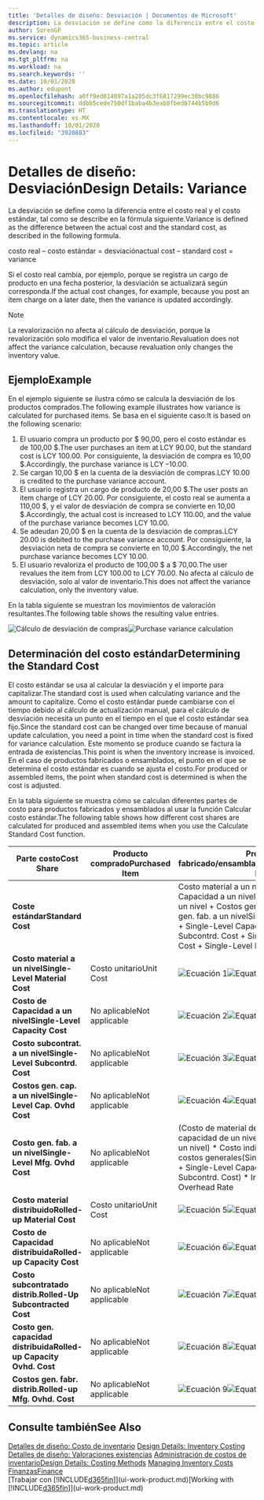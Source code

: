 ```yaml
---
title: 'Detalles de diseño: Desviación | Documentos de Microsoft'
description: La desviación se define como la diferencia entre el costo real y el costo estándar, tal como se describe en la fórmula siguiente.
author: SorenGP
ms.service: dynamics365-business-central
ms.topic: article
ms.devlang: na
ms.tgt_pltfrm: na
ms.workload: na
ms.search.keywords: ''
ms.date: 10/01/2020
ms.author: edupont
ms.openlocfilehash: a0ff9ed014897a1a285dc3f6817299ec38bc9886
ms.sourcegitcommit: ddbb5cede750df1baba4b3eab8fbed6744b5b9d6
ms.translationtype: HT
ms.contentlocale: es-MX
ms.lasthandoff: 10/01/2020
ms.locfileid: "3920883"
---
```

# <a name="design-details-variance"></a><span data-ttu-id="4ad59-103">Detalles de diseño: Desviación</span><span class="sxs-lookup"><span data-stu-id="4ad59-103">Design Details: Variance</span></span>
<span data-ttu-id="4ad59-104">La desviación se define como la diferencia entre el costo real y el costo estándar, tal como se describe en la fórmula siguiente.</span><span class="sxs-lookup"><span data-stu-id="4ad59-104">Variance is defined as the difference between the actual cost and the standard cost, as described in the following formula.</span></span>  

 <span data-ttu-id="4ad59-105">costo real – costo estándar = desviación</span><span class="sxs-lookup"><span data-stu-id="4ad59-105">actual cost – standard cost = variance</span></span>  

 <span data-ttu-id="4ad59-106">Si el costo real cambia, por ejemplo, porque se registra un cargo de producto en una fecha posterior, la desviación se actualizará según corresponda.</span><span class="sxs-lookup"><span data-stu-id="4ad59-106">If the actual cost changes, for example, because you post an item charge on a later date, then the variance is updated accordingly.</span></span>  

> [!NOTE]  
>  <span data-ttu-id="4ad59-107">La revalorización no afecta al cálculo de desviación, porque la revalorización solo modifica el valor de inventario.</span><span class="sxs-lookup"><span data-stu-id="4ad59-107">Revaluation does not affect the variance calculation, because revaluation only changes the inventory value.</span></span>  

## <a name="example"></a><span data-ttu-id="4ad59-108">Ejemplo</span><span class="sxs-lookup"><span data-stu-id="4ad59-108">Example</span></span>  
 <span data-ttu-id="4ad59-109">En el ejemplo siguiente se ilustra cómo se calcula la desviación de los productos comprados.</span><span class="sxs-lookup"><span data-stu-id="4ad59-109">The following example illustrates how variance is calculated for purchased items.</span></span> <span data-ttu-id="4ad59-110">Se basa en el siguiente caso:</span><span class="sxs-lookup"><span data-stu-id="4ad59-110">It is based on the following scenario:</span></span>  

1.  <span data-ttu-id="4ad59-111">El usuario compra un producto por $ 90,00, pero el costo estándar es de 100,00 $.</span><span class="sxs-lookup"><span data-stu-id="4ad59-111">The user purchases an item at LCY 90.00, but the standard cost is LCY 100.00.</span></span> <span data-ttu-id="4ad59-112">Por consiguiente, la desviación de compra es 10,00 $.</span><span class="sxs-lookup"><span data-stu-id="4ad59-112">Accordingly, the purchase variance is LCY –10.00.</span></span>  
2.  <span data-ttu-id="4ad59-113">Se cargan 10,00 $ en la cuenta de la desviación de compras.</span><span class="sxs-lookup"><span data-stu-id="4ad59-113">LCY 10.00 is credited to the purchase variance account.</span></span>  
3.  <span data-ttu-id="4ad59-114">El usuario registra un cargo de producto de 20,00 $.</span><span class="sxs-lookup"><span data-stu-id="4ad59-114">The user posts an item charge of LCY 20.00.</span></span> <span data-ttu-id="4ad59-115">Por consiguiente, el costo real se aumenta a 110,00 $, y el valor de desviación de compra se convierte en 10,00 $.</span><span class="sxs-lookup"><span data-stu-id="4ad59-115">Accordingly, the actual cost is increased to LCY 110.00, and the value of the purchase variance becomes LCY 10.00.</span></span>  
4.  <span data-ttu-id="4ad59-116">Se adeudan 20,00 $ en la cuenta de la desviación de compras.</span><span class="sxs-lookup"><span data-stu-id="4ad59-116">LCY 20.00 is debited to the purchase variance account.</span></span> <span data-ttu-id="4ad59-117">Por consiguiente, la desviación neta de compra se convierte en 10,00 $.</span><span class="sxs-lookup"><span data-stu-id="4ad59-117">Accordingly, the net purchase variance becomes LCY 10.00.</span></span>  
5.  <span data-ttu-id="4ad59-118">El usuario revaloriza el producto de 100,00 $ a $ 70,00.</span><span class="sxs-lookup"><span data-stu-id="4ad59-118">The user revalues the item from LCY 100.00 to LCY 70.00.</span></span> <span data-ttu-id="4ad59-119">No afecta al cálculo de desviación, solo al valor de inventario.</span><span class="sxs-lookup"><span data-stu-id="4ad59-119">This does not affect the variance calculation, only the inventory value.</span></span>  

 <span data-ttu-id="4ad59-120">En la tabla siguiente se muestran los movimientos de valoración resultantes.</span><span class="sxs-lookup"><span data-stu-id="4ad59-120">The following table shows the resulting value entries.</span></span>  

 <span data-ttu-id="4ad59-121">![Cálculo de desviación de compras](media/design_details_inventory_costing_11_purchase_variance.png "Cálculo de desviación de compras")</span><span class="sxs-lookup"><span data-stu-id="4ad59-121">![Purchase variance calculation](media/design_details_inventory_costing_11_purchase_variance.png "Purchase variance calculation")</span></span>  

## <a name="determining-the-standard-cost"></a><span data-ttu-id="4ad59-122">Determinación del costo estándar</span><span class="sxs-lookup"><span data-stu-id="4ad59-122">Determining the Standard Cost</span></span>  
 <span data-ttu-id="4ad59-123">El costo estándar se usa al calcular la desviación y el importe para capitalizar.</span><span class="sxs-lookup"><span data-stu-id="4ad59-123">The standard cost is used when calculating variance and the amount to capitalize.</span></span> <span data-ttu-id="4ad59-124">Como el costo estándar puede cambiarse con el tiempo debido al cálculo de actualización manual, para el cálculo de desviación necesita un punto en el tiempo en el que el costo estándar sea fijo.</span><span class="sxs-lookup"><span data-stu-id="4ad59-124">Since the standard cost can be changed over time because of manual update calculation, you need a point in time when the standard cost is fixed for variance calculation.</span></span> <span data-ttu-id="4ad59-125">Este momento se produce cuando se factura la entrada de existencias.</span><span class="sxs-lookup"><span data-stu-id="4ad59-125">This point is when the inventory increase is invoiced.</span></span> <span data-ttu-id="4ad59-126">En el caso de productos fabricados o ensamblados, el punto en el que se determina el costo estándar es cuando se ajusta el costo.</span><span class="sxs-lookup"><span data-stu-id="4ad59-126">For produced or assembled items, the point when standard cost is determined is when the cost is adjusted.</span></span>  

 <span data-ttu-id="4ad59-127">En la tabla siguiente se muestra cómo se calculan diferentes partes de costo para productos fabricados y ensamblados al usar la función Calcular costo estándar.</span><span class="sxs-lookup"><span data-stu-id="4ad59-127">The following table shows how different cost shares are calculated for produced and assembled items when you use the Calculate Standard Cost function.</span></span>  

|<span data-ttu-id="4ad59-128">Parte costo</span><span class="sxs-lookup"><span data-stu-id="4ad59-128">Cost Share</span></span>|<span data-ttu-id="4ad59-129">Producto comprado</span><span class="sxs-lookup"><span data-stu-id="4ad59-129">Purchased Item</span></span>|<span data-ttu-id="4ad59-130">Producto fabricado/ensamblado</span><span class="sxs-lookup"><span data-stu-id="4ad59-130">Produced/Assembled Item</span></span>|  
|----------------|--------------------|------------------------------|  
|<span data-ttu-id="4ad59-131">**Coste estándar**</span><span class="sxs-lookup"><span data-stu-id="4ad59-131">**Standard Cost**</span></span>||<span data-ttu-id="4ad59-132">Costo material a un nivel + Costo de Capacidad a un nivel + Costo subcontrat. a un nivel + Costos gen. cap. a un nivel + Costo gen. fab. a un nivel</span><span class="sxs-lookup"><span data-stu-id="4ad59-132">Single-Level Material Cost + Single-Level Capacity Cost + Single-Level Subcontrd. Cost + Single-Level Cap. Ovhd. Cost + Single-Level Mfg. Ovhd. Cost</span></span>|  
|<span data-ttu-id="4ad59-133">**Costo material a un nivel**</span><span class="sxs-lookup"><span data-stu-id="4ad59-133">**Single-Level Material Cost**</span></span>|<span data-ttu-id="4ad59-134">Costo unitario</span><span class="sxs-lookup"><span data-stu-id="4ad59-134">Unit Cost</span></span>|<span data-ttu-id="4ad59-135">![Ecuación 1](media/design_details_inventory_costing_11_equation_1.png "Ecuación 1")</span><span class="sxs-lookup"><span data-stu-id="4ad59-135">![Equation 1](media/design_details_inventory_costing_11_equation_1.png "Equation 1")</span></span>|  
|<span data-ttu-id="4ad59-136">**Costo de Capacidad a un nivel**</span><span class="sxs-lookup"><span data-stu-id="4ad59-136">**Single-Level Capacity Cost**</span></span>|<span data-ttu-id="4ad59-137">No aplicable</span><span class="sxs-lookup"><span data-stu-id="4ad59-137">Not applicable</span></span>|<span data-ttu-id="4ad59-138">![Ecuación 2](media/design_details_inventory_costing_11_equation_2.png "Ecuación 2")</span><span class="sxs-lookup"><span data-stu-id="4ad59-138">![Equation 2](media/design_details_inventory_costing_11_equation_2.png "Equation 2")</span></span>|  
|<span data-ttu-id="4ad59-139">**Costo subcontrat. a un nivel**</span><span class="sxs-lookup"><span data-stu-id="4ad59-139">**Single-Level Subcontrd. Cost**</span></span>|<span data-ttu-id="4ad59-140">No aplicable</span><span class="sxs-lookup"><span data-stu-id="4ad59-140">Not applicable</span></span>|<span data-ttu-id="4ad59-141">![Ecuación 3](media/design_details_inventory_costing_11_equation_3.png "Ecuación 3")</span><span class="sxs-lookup"><span data-stu-id="4ad59-141">![Equation 3](media/design_details_inventory_costing_11_equation_3.png "Equation 3")</span></span>|  
|<span data-ttu-id="4ad59-142">**Costos gen. cap. a un nivel**</span><span class="sxs-lookup"><span data-stu-id="4ad59-142">**Single-Level Cap. Ovhd Cost**</span></span>|<span data-ttu-id="4ad59-143">No aplicable</span><span class="sxs-lookup"><span data-stu-id="4ad59-143">Not applicable</span></span>|<span data-ttu-id="4ad59-144">![Ecuación 4](media/design_details_inventory_costing_11_equation_4.png "Ecuación 4")</span><span class="sxs-lookup"><span data-stu-id="4ad59-144">![Equation 4](media/design_details_inventory_costing_11_equation_4.png "Equation 4")</span></span>|  
|<span data-ttu-id="4ad59-145">**Costo gen. fab. a un nivel**</span><span class="sxs-lookup"><span data-stu-id="4ad59-145">**Single-Level Mfg. Ovhd Cost**</span></span>|<span data-ttu-id="4ad59-146">No aplicable</span><span class="sxs-lookup"><span data-stu-id="4ad59-146">Not applicable</span></span>|<span data-ttu-id="4ad59-147">(Costo de material de un nivel + Costo de capacidad de un nivel + Costo subcontr. de un nivel) \* Costo indirecto % /100 + Tasa costos generales</span><span class="sxs-lookup"><span data-stu-id="4ad59-147">(Single-Level Material Cost + Single-Level Capacity Cost + Single-Level Subcontrd. Cost) \* Indirect Cost % / 100 + Overhead Rate</span></span>|  
|<span data-ttu-id="4ad59-148">**Costo material distribuido**</span><span class="sxs-lookup"><span data-stu-id="4ad59-148">**Rolled-up Material Cost**</span></span>|<span data-ttu-id="4ad59-149">Costo unitario</span><span class="sxs-lookup"><span data-stu-id="4ad59-149">Unit Cost</span></span>|<span data-ttu-id="4ad59-150">![Ecuación 5](media/design_details_inventory_costing_11_equation_5.png "Ecuación 5")</span><span class="sxs-lookup"><span data-stu-id="4ad59-150">![Equation 5](media/design_details_inventory_costing_11_equation_5.png "Equation 5")</span></span>|  
|<span data-ttu-id="4ad59-151">**Costo de Capacidad distribuida**</span><span class="sxs-lookup"><span data-stu-id="4ad59-151">**Rolled-up Capacity Cost**</span></span>|<span data-ttu-id="4ad59-152">No aplicable</span><span class="sxs-lookup"><span data-stu-id="4ad59-152">Not applicable</span></span>|<span data-ttu-id="4ad59-153">![Ecuación 6](media/design_details_inventory_costing_11_equation_6.png "Ecuación 6")</span><span class="sxs-lookup"><span data-stu-id="4ad59-153">![Equation 6](media/design_details_inventory_costing_11_equation_6.png "Equation 6")</span></span>|  
|<span data-ttu-id="4ad59-154">**Costo subcontratado distrib.**</span><span class="sxs-lookup"><span data-stu-id="4ad59-154">**Rolled-Up Subcontracted Cost**</span></span>|<span data-ttu-id="4ad59-155">No aplicable</span><span class="sxs-lookup"><span data-stu-id="4ad59-155">Not applicable</span></span>|<span data-ttu-id="4ad59-156">![Ecuación 7](media/design_details_inventory_costing_11_equation_7.png "Ecuación 7")</span><span class="sxs-lookup"><span data-stu-id="4ad59-156">![Equation 7](media/design_details_inventory_costing_11_equation_7.png "Equation 7")</span></span>|  
|<span data-ttu-id="4ad59-157">**Costo gen. capacidad distribuida**</span><span class="sxs-lookup"><span data-stu-id="4ad59-157">**Rolled-up Capacity Ovhd. Cost**</span></span>|<span data-ttu-id="4ad59-158">No aplicable</span><span class="sxs-lookup"><span data-stu-id="4ad59-158">Not applicable</span></span>|<span data-ttu-id="4ad59-159">![Ecuación 8](media/design_details_inventory_costing_11_equation_8.png "Ecuación 8")</span><span class="sxs-lookup"><span data-stu-id="4ad59-159">![Equation 8](media/design_details_inventory_costing_11_equation_8.png "Equation 8")</span></span>|  
|<span data-ttu-id="4ad59-160">**Costos gen. fabr. distrib.**</span><span class="sxs-lookup"><span data-stu-id="4ad59-160">**Rolled-up Mfg. Ovhd. Cost**</span></span>|<span data-ttu-id="4ad59-161">No aplicable</span><span class="sxs-lookup"><span data-stu-id="4ad59-161">Not applicable</span></span>|<span data-ttu-id="4ad59-162">![Ecuación 9](media/design_details_inventory_costing_11_equation_9.png "Ecuación 9")</span><span class="sxs-lookup"><span data-stu-id="4ad59-162">![Equation 9](media/design_details_inventory_costing_11_equation_9.png "Equation 9")</span></span>|  

## <a name="see-also"></a><span data-ttu-id="4ad59-163">Consulte también</span><span class="sxs-lookup"><span data-stu-id="4ad59-163">See Also</span></span>  
 <span data-ttu-id="4ad59-164">[Detalles de diseño: Costo de inventario](design-details-inventory-costing.md) </span><span class="sxs-lookup"><span data-stu-id="4ad59-164">[Design Details: Inventory Costing](design-details-inventory-costing.md) </span></span>  
 <span data-ttu-id="4ad59-165">[Detalles de diseño: Valoraciones existencias](design-details-costing-methods.md) [Administración de costos de inventario](finance-manage-inventory-costs.md)</span><span class="sxs-lookup"><span data-stu-id="4ad59-165">[Design Details: Costing Methods](design-details-costing-methods.md) [Managing Inventory Costs](finance-manage-inventory-costs.md)</span></span>  
 [<span data-ttu-id="4ad59-166">Finanzas</span><span class="sxs-lookup"><span data-stu-id="4ad59-166">Finance</span></span>](finance.md)  
 <span data-ttu-id="4ad59-167">[Trabajar con [!INCLUDE[d365fin](includes/d365fin_md.md)]](ui-work-product.md)</span><span class="sxs-lookup"><span data-stu-id="4ad59-167">[Working with [!INCLUDE[d365fin](includes/d365fin_md.md)]](ui-work-product.md)</span></span>
